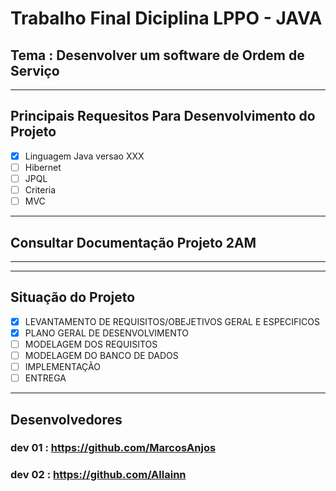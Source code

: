 # Trabalho Final Diciplina LPPO - JAVA 
## Tema : Desenvolver um software de Ordem de Serviço

******************************************************************************************************************************************
## Principais Requesitos Para Desenvolvimento do Projeto
- [x] Linguagem Java versao XXX
- [ ] Hibernet  
- [ ] JPQL 
- [ ] Criteria  
- [ ] MVC

******************************************************************************************************************************************
## Consultar Documentação Projeto 2AM
*****************

******************************************************************************************************************************************
## Situação do Projeto
- [X] LEVANTAMENTO DE REQUISITOS/OBEJETIVOS GERAL E ESPECIFICOS
- [X] PLANO GERAL DE DESENVOLVIMENTO
- [ ] MODELAGEM DOS REQUISITOS
- [ ] MODELAGEM DO BANCO DE DADOS
- [ ] IMPLEMENTAÇÃO 
- [ ] ENTREGA

******************************************************************************************************************************************
## Desenvolvedores 
### dev 01 : https://github.com/MarcosAnjos
### dev 02 : https://github.com/Allainn

